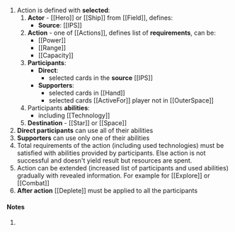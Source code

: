 1. Action is defined with **selected**:
	1. **Actor** - [[Hero]] or [[Ship]] from [[Field]], defines:
		- **Source**: [[IPS]]
	2. **Action** - one of [[Actions]], defines list of **requirements**, can be:
		- [[Power]]
		- [[Range]]
		- [[Capacity]]
	3. **Participants**:
		- **Direct**:
			- selected cards in the **source** [[IPS]]
		- **Supporters**:
			- selected cards in [[Hand]]
			- selected cards [[ActiveFor]] player not in [[OuterSpace]]
	4. Participants **abilities**:
		- including [[Technology]]
	5. **Destination** - [[Star]] or [[Space]]
2. **Direct participants** can use all of their abilities
3. **Supporters** can use only one of their abilities
4. Total requirements of the action (including used technologies) must be satisfied with abilities provided by participants. Else action is not successful and doesn't yield result but resources are spent.
5. Action can be extended (increased list of participants and used abilities) gradually with revealed information. For example for [[Explore]] or [[Combat]]
6. **After action** [[Deplete]] must be applied to all the participants
#### Notes
1.